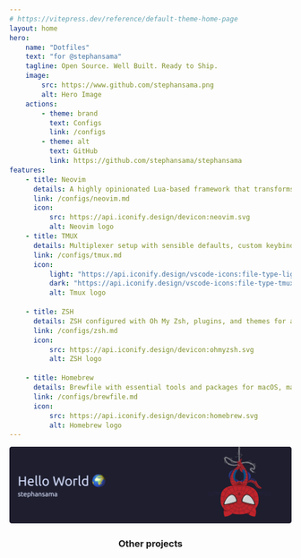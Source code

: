 ```yaml
---
# https://vitepress.dev/reference/default-theme-home-page
layout: home
hero:
    name: "Dotfiles"
    text: "for @stephansama"
    tagline: Open Source. Well Built. Ready to Ship.
    image:
        src: https://www.github.com/stephansama.png
        alt: Hero Image
    actions:
        - theme: brand
          text: Configs
          link: /configs
        - theme: alt
          text: GitHub
          link: https://github.com/stephansama/stephansama
features:
    - title: Neovim
      details: A highly opinionated Lua-based framework that transforms Neovim into a fast, modern editor.
      link: /configs/neovim.md
      icon:
          src: https://api.iconify.design/devicon:neovim.svg
          alt: Neovim logo
    - title: TMUX
      details: Multiplexer setup with sensible defaults, custom keybindings, and seamless session management.
      link: /configs/tmux.md
      icon:
          light: "https://api.iconify.design/vscode-icons:file-type-light-tmux.svg"
          dark: "https://api.iconify.design/vscode-icons:file-type-tmux.svg"
          alt: Tmux logo

    - title: ZSH
      details: ZSH configured with Oh My Zsh, plugins, and themes for an efficient, user-friendly shell.
      link: /configs/zsh.md
      icon:
          src: https://api.iconify.design/devicon:ohmyzsh.svg
          alt: ZSH logo

    - title: Homebrew
      details: Brewfile with essential tools and packages for macOS, making setup repeatable and fast.
      link: /configs/brewfile.md
      icon:
          src: https://api.iconify.design/devicon:homebrew.svg
          alt: Homebrew logo
---
```


<script setup>
import { VPTeamMembers } from 'vitepress/theme'

const members = [
  {
    avatar: 'https://github.com/stephansama.png',
    name: 'Actions',
    title: '@stephansama',
    links: [
      { icon: 'github', link: 'https://github.com/stephansama/actions' },
      {
        icon: {
          svg:  '<svg xmlns="http://www.w3.org/2000/svg" width="32" height="32" viewBox="0 0 48 48"><!-- Icon from Arcticons by Donnnno - https://creativecommons.org/licenses/by-sa/4.0/ --><path fill="none" stroke="currentColor" stroke-linecap="round" stroke-linejoin="round" d="M24.04 42.5c10.215 0 18.46-8.285 18.46-18.54c0-10.215-8.245-18.46-18.46-18.46C13.785 5.5 5.5 13.745 5.5 23.96c0 10.255 8.285 18.54 18.54 18.54m16.012-27.75H7.96m32.195 18.275H7.857M5.6 24h36.8M24.04 5.5v37"/><path fill="none" stroke="currentColor" stroke-linecap="round" stroke-linejoin="round" d="M24.02 42.5c5.108 0 9.23-8.285 9.23-18.54c0-10.215-4.122-18.46-9.23-18.46c-5.128 0-9.27 8.245-9.27 18.46c0 10.255 4.142 18.54 9.27 18.54"/></svg>'
        },
        link: 'https://actions.stephansama.info/'
      }
    ]
  },
  {
    avatar: 'https://github.com/stephansama.png',
    name: 'Mad Professor Blog',
    title: '@stephansama',
    links: [
      {
        icon: {
          svg:  '<svg xmlns="http://www.w3.org/2000/svg" width="32" height="32" viewBox="0 0 48 48"><!-- Icon from Arcticons by Donnnno - https://creativecommons.org/licenses/by-sa/4.0/ --><path fill="none" stroke="currentColor" stroke-linecap="round" stroke-linejoin="round" d="M24.04 42.5c10.215 0 18.46-8.285 18.46-18.54c0-10.215-8.245-18.46-18.46-18.46C13.785 5.5 5.5 13.745 5.5 23.96c0 10.255 8.285 18.54 18.54 18.54m16.012-27.75H7.96m32.195 18.275H7.857M5.6 24h36.8M24.04 5.5v37"/><path fill="none" stroke="currentColor" stroke-linecap="round" stroke-linejoin="round" d="M24.02 42.5c5.108 0 9.23-8.285 9.23-18.54c0-10.215-4.122-18.46-9.23-18.46c-5.128 0-9.27 8.245-9.27 18.46c0 10.255 4.142 18.54 9.27 18.54"/></svg>'
        },
        link: 'https://madprofessorblog.org'
      }
    ]
  },
  {
    avatar: 'https://github.com/stephansama.png',
    name: 'Packages',
    title: '@stephansama',
    links: [
      { icon: 'github', link: 'https://github.com/stephansama/packages' },
      {
        icon: {
          svg:  '<svg xmlns="http://www.w3.org/2000/svg" width="32" height="32" viewBox="0 0 48 48"><!-- Icon from Arcticons by Donnnno - https://creativecommons.org/licenses/by-sa/4.0/ --><path fill="none" stroke="currentColor" stroke-linecap="round" stroke-linejoin="round" d="M24.04 42.5c10.215 0 18.46-8.285 18.46-18.54c0-10.215-8.245-18.46-18.46-18.46C13.785 5.5 5.5 13.745 5.5 23.96c0 10.255 8.285 18.54 18.54 18.54m16.012-27.75H7.96m32.195 18.275H7.857M5.6 24h36.8M24.04 5.5v37"/><path fill="none" stroke="currentColor" stroke-linecap="round" stroke-linejoin="round" d="M24.02 42.5c5.108 0 9.23-8.285 9.23-18.54c0-10.215-4.122-18.46-9.23-18.46c-5.128 0-9.27 8.245-9.27 18.46c0 10.255 4.142 18.54 9.27 18.54"/></svg>'
        },
        link: 'https://packages.stephansama.info/'
      }
    ]
  },
]
</script>

<picture>
 <source srcset="https://raw.githubusercontent.com/stephansama/static/refs/heads/main/gh-banner-light.png" media="(prefers-color-scheme: light)"/>
 <source srcset="https://raw.githubusercontent.com/stephansama/static/refs/heads/main/gh-banner-dark.png" media="(prefers-color-scheme: dark)"/>
 <img src="https://raw.githubusercontent.com/stephansama/static/refs/heads/main/gh-banner-dark.png" alt="stephansama's banner" />
</picture>

<h3 align="center">Other projects</h3>

<VPTeamMembers size="small" :members="members" />
